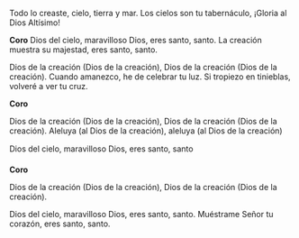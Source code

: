 Todo lo creaste, cielo, tierra y mar. Los cielos son tu 
tabernáculo, ¡Gloria al Dios Altísimo!

**Coro**
Dios del cielo, maravilloso Dios, eres santo, santo.
La creación muestra su majestad, eres santo, santo.

Dios de la creación (Dios de la creación), Dios de la 
creación (Dios de la creación).
Cuando amanezco, he de celebrar tu luz.
Si tropiezo en tinieblas, volveré a ver tu cruz.

**Coro**

Dios de la creación (Dios de la creación), Dios de la 
creación (Dios de la creación).
Aleluya (al Dios de la creación), aleluya (al Dios de la
creación)

Dios del cielo, maravilloso Dios, eres santo, santo

**Coro**

Dios de la creación (Dios de la creación), Dios de la 
creación (Dios de la creación).

Dios del cielo, maravilloso Dios, eres santo, santo.
Muéstrame Señor tu corazón, eres santo, santo.